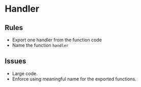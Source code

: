 # Handler

## Rules

* Export one handler from the function code
* Name the function `handler`

## Issues

* Large code.
* Enforce using meaningful name for the exported functions.



